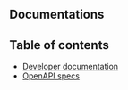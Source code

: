## Documentations

## Table of contents

- [Developer documentation](development)
- [OpenAPI specs](openapi)